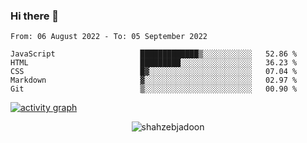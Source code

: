 ### Hi there 👋

<!--START_SECTION:waka-->

```text
From: 06 August 2022 - To: 05 September 2022

JavaScript                   █████████████▒░░░░░░░░░░░   52.86 %
HTML                         █████████░░░░░░░░░░░░░░░░   36.23 %
CSS                          █▓░░░░░░░░░░░░░░░░░░░░░░░   07.04 %
Markdown                     ▓░░░░░░░░░░░░░░░░░░░░░░░░   02.97 %
Git                          ▒░░░░░░░░░░░░░░░░░░░░░░░░   00.90 %
```

<!--END_SECTION:waka-->

<!--
For more information regarding WakaTime, go to https://github.com/athul/waka-readme#new-to-wakatime
-->

[![activity graph](https://activity-graph.herokuapp.com/graph?username=shahzeb-jadoon&custom_title=Shahzeb's%20Activity%20Graph&theme=github-light&hide_border=true)](https://github.com/ashutosh00710/github-readme-activity-graph)

<p align="center"> <img src="https://github-readme-stats.vercel.app/api?username=shahzeb-jadoon&show_icons=true&theme=dracula" alt="shahzebjadoon" />

<!--
**shahzeb-jadoon/shahzeb-jadoon** is a ✨ _special_ ✨ repository because its `README.md` (this file) appears on your GitHub profile.

Here are some ideas to get you started:

- 🔭 I’m currently working on ...
- 🌱 I’m currently learning ...
- 👯 I’m looking to collaborate on ...
- 🤔 I’m looking for help with ...
- 💬 Ask me about ...
- 📫 How to reach me: ...
- 😄 Pronouns: ...
- ⚡ Fun fact: ...
-->
